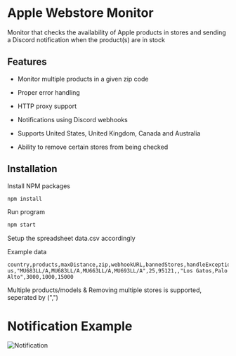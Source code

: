 # Apple Webstore Monitor

Monitor that checks the availability of Apple products in stores and sending a Discord notification when the product(s) are in stock

## Features

* Monitor multiple products in a given zip code

* Proper error handling

* HTTP proxy support

* Notifications using Discord webhooks

* Supports United States, United Kingdom, Canada and Australia

* Ability to remove certain stores from being checked

## Installation

Install NPM packages
```sh
npm install
```

Run program
```sh
npm start
```

Setup the spreadsheet data.csv accordingly

Example data

```csv
country,products,maxDistance,zip,webhookURL,bannedStores,handleExceptionDelay,normalMonitorDelay,notificationTimeout
us,"MU683LL/A,MU683LL/A,MU663LL/A,MU693LL/A",25,95121,,"Los Gatos,Palo Alto",3000,1000,15000
```

Multiple products/models & Removing multiple stores is supported, seperated by (",")

# Notification Example

![Notification](https://cdn.discordapp.com/attachments/1152077130201571410/1166870194858229860/image.png)